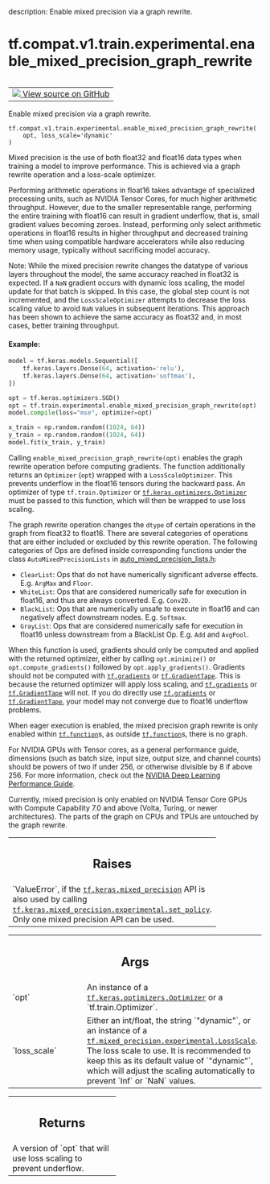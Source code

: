 description: Enable mixed precision via a graph rewrite.

<div itemscope itemtype="http://developers.google.com/ReferenceObject">
<meta itemprop="name" content="tf.compat.v1.train.experimental.enable_mixed_precision_graph_rewrite" />
<meta itemprop="path" content="Stable" />
</div>

# tf.compat.v1.train.experimental.enable_mixed_precision_graph_rewrite

<!-- Insert buttons and diff -->

<table class="tfo-notebook-buttons tfo-api nocontent" align="left">
<td>
  <a target="_blank" href="https://github.com/tensorflow/tensorflow/blob/r2.2/tensorflow/python/training/experimental/mixed_precision.py#L223-L333">
    <img src="https://www.tensorflow.org/images/GitHub-Mark-32px.png" />
    View source on GitHub
  </a>
</td>
</table>



Enable mixed precision via a graph rewrite.

<pre class="devsite-click-to-copy prettyprint lang-py tfo-signature-link">
<code>tf.compat.v1.train.experimental.enable_mixed_precision_graph_rewrite(
    opt, loss_scale='dynamic'
)
</code></pre>



<!-- Placeholder for "Used in" -->

Mixed precision is the use of both float32 and float16 data types when
training a model to improve performance. This is achieved via a graph rewrite
operation and a loss-scale optimizer.

Performing arithmetic operations in float16 takes advantage of specialized
processing units, such as NVIDIA Tensor Cores, for much higher arithmetic
throughput. However, due to the smaller representable range, performing the
entire training with float16 can result in gradient underflow, that is, small
gradient values becoming zeroes. Instead, performing only select arithmetic
operations in float16 results in higher throughput and decreased training
time when using compatible hardware accelerators while also reducing memory
usage, typically without sacrificing model accuracy.

Note: While the mixed precision rewrite changes the datatype of various
layers throughout the model, the same accuracy reached in float32 is
expected. If a `NaN` gradient occurs with dynamic loss scaling, the model
update for that batch is skipped. In this case, the global step count is not
incremented, and the `LossScaleOptimizer` attempts to decrease the loss
scaling value to avoid `NaN` values in subsequent iterations. This approach
has been shown to achieve the same accuracy as float32 and, in most cases,
better training throughput.

#### Example:



```python
model = tf.keras.models.Sequential([
    tf.keras.layers.Dense(64, activation='relu'),
    tf.keras.layers.Dense(64, activation='softmax'),
])

opt = tf.keras.optimizers.SGD()
opt = tf.train.experimental.enable_mixed_precision_graph_rewrite(opt)
model.compile(loss="mse", optimizer=opt)

x_train = np.random.random((1024, 64))
y_train = np.random.random((1024, 64))
model.fit(x_train, y_train)
```

Calling `enable_mixed_precision_graph_rewrite(opt)` enables the graph rewrite
operation before computing gradients. The function additionally returns an
`Optimizer` (`opt`) wrapped with a `LossScaleOptimizer`. This prevents
underflow in the float16 tensors during the backward pass. An optimizer of
type `tf.train.Optimizer` or <a href="../../../../../tf/keras/optimizers/Optimizer.md"><code>tf.keras.optimizers.Optimizer</code></a> must be passed
to this function, which will then be wrapped to use loss scaling.

The graph rewrite operation changes the `dtype` of certain operations in the
graph from float32 to float16. There are several categories of operations
that are either included or excluded by this rewrite operation. The following
categories of Ops are defined inside corresponding functions under the class 
`AutoMixedPrecisionLists` in
<a href="https://github.com/tensorflow/tensorflow/blob/master/tensorflow/
core/grappler/optimizers/auto_mixed_precision_lists.h">
auto_mixed_precision_lists.h</a>:

* `ClearList`: Ops that do not have numerically significant adverse effects.
E.g. `ArgMax` and `Floor`.
* `WhiteList`: Ops that are considered numerically safe for execution in
float16, and thus are always converted. E.g. `Conv2D`.
* `BlackList`: Ops that are numerically unsafe to execute in float16 and
can negatively affect downstream nodes. E.g. `Softmax`.
* `GrayList`: Ops that are considered numerically safe for execution in
float16 unless downstream from a BlackList Op. E.g. `Add` and `AvgPool`.

When this function is used, gradients should only be computed and applied
with the returned optimizer, either by calling `opt.minimize()` or
`opt.compute_gradients()` followed by `opt.apply_gradients()`.
Gradients should not be computed with <a href="../../../../../tf/gradients.md"><code>tf.gradients</code></a> or <a href="../../../../../tf/GradientTape.md"><code>tf.GradientTape</code></a>.
This is because the returned optimizer will apply loss scaling, and
<a href="../../../../../tf/gradients.md"><code>tf.gradients</code></a> or <a href="../../../../../tf/GradientTape.md"><code>tf.GradientTape</code></a> will not. If you do directly use
<a href="../../../../../tf/gradients.md"><code>tf.gradients</code></a> or <a href="../../../../../tf/GradientTape.md"><code>tf.GradientTape</code></a>, your model may not converge due to
float16 underflow problems.

When eager execution is enabled, the mixed precision graph rewrite is only
enabled within <a href="../../../../../tf/function.md"><code>tf.function</code></a>s, as outside <a href="../../../../../tf/function.md"><code>tf.function</code></a>s, there is no graph.

For NVIDIA GPUs with Tensor cores, as a general performance guide, dimensions
(such as batch size, input size, output size, and channel counts)
should be powers of two if under 256, or  otherwise divisible by 8 if above
256. For more information, check out the
[NVIDIA Deep Learning Performance Guide](
https://docs.nvidia.com/deeplearning/sdk/dl-performance-guide/index.html).

Currently, mixed precision is only enabled on NVIDIA Tensor Core GPUs with
Compute Capability 7.0 and above (Volta, Turing, or newer architectures). The
parts of the graph on CPUs and TPUs are untouched by the graph rewrite.

<!-- Tabular view -->
 <table class="responsive fixed orange">
<colgroup><col width="214px"><col></colgroup>
<tr><th colspan="2"><h2 class="add-link">Raises</h2></th></tr>
<tr class="alt">
<td colspan="2">
`ValueError`, if the <a href="../../../../../tf/keras/mixed_precision.md"><code>tf.keras.mixed_precision</code></a> API is also used by calling
<a href="../../../../../tf/keras/mixed_precision/experimental/set_policy.md"><code>tf.keras.mixed_precision.experimental.set_policy</code></a>. Only one mixed precision
API can be used.
</td>
</tr>

</table>



<!-- Tabular view -->
 <table class="responsive fixed orange">
<colgroup><col width="214px"><col></colgroup>
<tr><th colspan="2"><h2 class="add-link">Args</h2></th></tr>

<tr>
<td>
`opt`
</td>
<td>
An instance of a <a href="../../../../../tf/keras/optimizers/Optimizer.md"><code>tf.keras.optimizers.Optimizer</code></a> or a
`tf.train.Optimizer`.
</td>
</tr><tr>
<td>
`loss_scale`
</td>
<td>
Either an int/float, the string `"dynamic"`, or an instance of
a <a href="../../../../../tf/mixed_precision/experimental/LossScale.md"><code>tf.mixed_precision.experimental.LossScale</code></a>. The loss scale to use. It
is recommended to keep this as its default value of `"dynamic"`, which
will adjust the scaling automatically to prevent `Inf` or `NaN` values.
</td>
</tr>
</table>



<!-- Tabular view -->
 <table class="responsive fixed orange">
<colgroup><col width="214px"><col></colgroup>
<tr><th colspan="2"><h2 class="add-link">Returns</h2></th></tr>
<tr class="alt">
<td colspan="2">
A version of `opt` that will use loss scaling to prevent underflow.
</td>
</tr>

</table>

